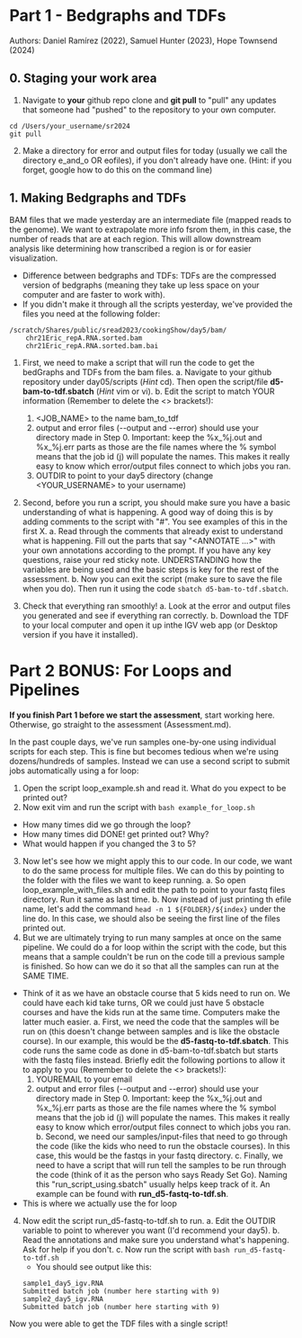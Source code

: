 # Part 1 - Bedgraphs and TDFs
Authors: Daniel Ramírez (2022), Samuel Hunter (2023), Hope Townsend (2024)
## 0. Staging your work area
1. Navigate to **your** github repo clone and **git pull** to "pull" any updates that someone had "pushed" to the repository to your own computer. 
```
cd /Users/your_username/sr2024
git pull
```
2. Make a directory for error and output files for today (usually we call the directory e_and_o OR eofiles), if you don't already have one. (Hint: if you forget, google how to do this on the command line)

## 1. Making Bedgraphs and TDFs
BAM files that we made yesterday are an intermediate file (mapped reads to the genome). We want to extrapolate more info fsrom them, in this case, the number of reads that are at each region. This will allow downstream analysis like determining how transcribed a region is or for easier visualization.
* Difference between bedgraphs and TDFs: TDFs are the compressed version of bedgraphs (meaning they take up less space on your computer and are faster to work with).
* If you didn't make it through all the scripts yesterday, we've provided the files you need at the following folder:
```
/scratch/Shares/public/sread2023/cookingShow/day5/bam/
	chr21Eric_repA.RNA.sorted.bam
	chr21Eric_repA.RNA.sorted.bam.bai
```

1. First, we need to make a script that will run the code to get the bedGraphs and TDFs from the bam files.
a. Navigate to your github repository under day05/scripts (*Hint* cd). Then open the script/file **d5-bam-to-tdf.sbatch** (*Hint* vim or vi). 
b. Edit the script to match YOUR information (Remember to delete the <> brackets!):
    1. <JOB_NAME> to the name bam_to_tdf
    2. output and error files (--output and --error) should use your directory made in Step 0. Important: keep the %x_%j.out and %x_%j.err parts as those are the file names where the % symbol means that the job id (j) will populate the names. This makes it really easy to know which error/output files connect to which jobs you ran.
    3. OUTDIR to point to your day5 directory (change <YOUR_USERNAME> to your username)

2. Second, before you run a script, you should make sure you have a basic understanding of what is happening. A good way of doing this is by adding comments to the script with "#". You see examples of this in the first X.
a. Read through the comments that already exist to understand what is happening. Fill out the parts that say "<ANNOTATE ...>" with your own annotations according to the prompt. If you have any key questions, raise your red sticky note. UNDERSTANDING how the variables are being used and the basic steps is key for the rest of the assessment.
b. Now you can exit the script (make sure to save the file when you do). Then run it using the code `sbatch d5-bam-to-tdf.sbatch`.
    
3. Check that everything ran smoothly!
a. Look at the error and output files you generated and see if everything ran correctly.
b. Download the TDF to your local computer and open it up inthe IGV web app (or Desktop version if you have it installed).

    
# Part 2 BONUS: For Loops and Pipelines
**If you finish Part 1 before we start the assessment**, start working here. Otherwise, go straight to the assessment (Assessment.md).

In the past couple days, we've run samples one-by-one using individual scripts for each step. This is fine but becomes tedious when we're using dozens/hundreds of samples. Instead we can use a second script to submit jobs automatically using a for loop:

1. Open the script loop_example.sh and read it. What do you expect to be printed out?
2. Now exit vim and run the script with `bash example_for_loop.sh`
* How many times did we go through the loop?
* How many times did DONE! get printed out? Why?
* What would happen if you changed the 3 to 5?
3. Now let's see how we might apply this to our code. In our code, we want to do the same process for multiple files. We can do this by pointing to the folder with the files we want to keep running. 
a. So open loop_example_with_files.sh and edit the path to point to your fastq files directory. Run it same as last time.
b. Now instead of just printing th efile name, let's add the command `head -n 1 ${FOLDER}/${index}` under the line do. In this case, we should also be seeing the first line of the files printed out.
3. But we are ultimately trying to run many samples at once on the same pipeline. We could do a for loop within the script with the code, but this means that a sample couldn't be run on the code till a previous sample is finished. So how can we do it so that all the samples can run at the SAME TIME. 
* Think of it as we have an obstacle course that 5 kids need to run on. We could have each kid take turns, OR we could just have 5 obstacle courses and have the kids run at the same time. Computers make the latter much easier.
a. First, we need the code that the samples will be run on (this doesn't change between samples and is like the obstacle course). In our example, this would be the **d5-fastq-to-tdf.sbatch**. This code runs the same code as done in d5-bam-to-tdf.sbatch but starts with the fastq files instead. Briefly edit the following portions to allow it to apply to you (Remember to delete the <> brackets!):
    1. YOUREMAIL to your email
    2. output and error files (--output and --error) should use your directory made in Step 0. Important: keep the %x_%j.out and %x_%j.err parts as those are the file names where the % symbol means that the job id (j) will populate the names. This makes it really easy to know which error/output files connect to which jobs you ran.
b. Second, we need our samples/input-files that need to go through the code (like the kids who need to run the obstacle courses). In this case, this would be the fastqs in your fastq directory.
c. Finally, we need to have a script that will run tell the samples to be run through the code (think of it as the person who says Ready Set Go). Naming this "run_script_using.sbatch" usually helps keep track of it. An example can be found with **run_d5-fastq-to-tdf.sh**. 
* This is where we actually use the for loop
4. Now edit the script run_d5-fastq-to-tdf.sh to run. 
a. Edit the OUTDIR variable to point to wherever you want (I'd recommend your day5).
b. Read the annotations and make sure you understand what's happening. Ask for help if you don't.
c. Now run the script with `bash run_d5-fastq-to-tdf.sh`
    * You should see output like this:
    ```
    sample1_day5_igv.RNA
    Submitted batch job (number here starting with 9)
    sample2_day5_igv.RNA
    Submitted batch job (number here starting with 9)
    ```
    
Now you were able to get the TDF files with a single script!

